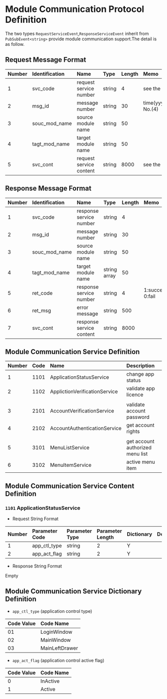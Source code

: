 #  Module Communication Protocol Definition  
The two types `RequestServiceEvent`,`ResponseServiceEvent` inherit from `PubSubEvent<string>` provide module communication support.The detail is as follow.

##  Request Message Format  
| Number | Identification | Name | Type | Length | Memo |
| :-- | :-- | :-- | :-- | :-- | :-- |
| 1 | svc_code | request service number | string | 4 | see the service difinition |
| 2 | msg_id | message number | string | 30 | time(yyyyMMddHHmmss)+random No.(4) |
| 3 | souc_mod_name | source module name | string | 50 | |
| 4 | tagt_mod_name | target module name | string | 50 | |
| 5 | svc_cont | request service content | string | 8000 | see the service content difinition     |

##  Response Message Format  
| Number | Identification | Name | Type | Length | Memo |
| :-- | :-- | :-- | :-- | :-- | :-- |
| 1 | svc_code      | response service number  | string       | 4    |      |
| 2 | msg_id        | message number           | string       | 30   |      |
| 3 | souc_mod_name | source module name       | string       | 50   |      |
| 4 | tagt_mod_name | target module name       | string array | 50   |      |
| 5 | ret_code      | response service number  | string       | 4    | 1:success 0:fail |
| 6 | ret_msg       | error message            | string       | 500  |      |
| 7 | svc_cont      | response service content | string       | 8000 |      |
 
##  Module Communication Service Definition
| Number | Code | Name | Description |
| :-- | :-- | :-- | :-- |
| 1 | 1101 | ApplicationStatusService      | change app status    |
| 2 | 1102 | ApplictionVerificationService | validate app licence |
|   |
| 3 | 2101 | AccountVerificationService   | validate account password  |
| 4 | 2102 | AccountAuthenticationService | get account rights         | 
|   |
| 5 | 3101 | MenuListService | get account authorized menu list | 
| 6 | 3102 | MenuItemService | active menu item                 | 

##   Module Communication Service Content Definition
###  `1101` ApplicationStatusService
- Request String Format  

| Number | Parameter Code | Parameter Type | Parameter Length | Dictionary | Description |
| :-- | :-- | :-- | :-- | :-- | :-- |
| 1 | app_ctl_type | string | 2 | Y | |
| 2 | app_act_flag | string | 2 | Y | |

- Response String Format  

Empty

##  Module Communication Service Dictionary Definition  
- `app_ctl_type` (application control type)  

| Code Value | Code Name |
| :-- | :-- |
| 01 | LoginWindow     |
| 02 | MainWindow      |
| 03 | MainLeftDrawer  |

- `app_act_flag` (application control active flag)  

| Code Value | Code Name |
| :-- | :-- |
| 0 | InActive |
| 1 | Active   |